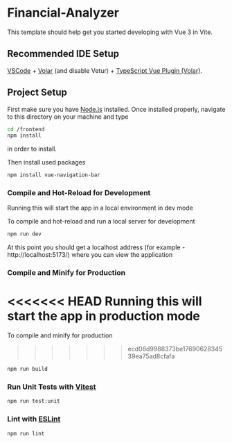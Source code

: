 # Financial-Analyzer

This template should help get you started developing with Vue 3 in Vite.

## Recommended IDE Setup

[VSCode](https://code.visualstudio.com/) + [Volar](https://marketplace.visualstudio.com/items?itemName=Vue.volar) (and disable Vetur) + [TypeScript Vue Plugin (Volar)](https://marketplace.visualstudio.com/items?itemName=Vue.vscode-typescript-vue-plugin).


## Project Setup


First make sure you have [Node.js](https://nodejs.org/en/download/) installed. Once installed properly, navigate to this directory on
your machine and type

```sh
cd /frontend
npm install
```
in order to install.

Then install used packages

```sh
npm install vue-navigation-bar
```

### Compile and Hot-Reload for Development
Running this will start the app in a local environment in dev mode

To compile and hot-reload and run a local server for development

```sh
npm run dev
```

At this point you should get a localhost address (for example - http://localhost:5173/) where you can view the application

### Compile and Minify for Production
<<<<<<< HEAD
Running this will start the app in production mode
=======
To compile and minify for production

>>>>>>> ecd06d9988373be1769062834539ea75ad8cfafa
```sh
npm run build
```

### Run Unit Tests with [Vitest](https://vitest.dev/)

```sh
npm run test:unit
```

### Lint with [ESLint](https://eslint.org/)

```sh
npm run lint
```
